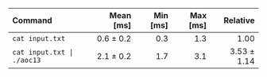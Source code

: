 | Command | Mean [ms] | Min [ms] | Max [ms] | Relative |
|:---|---:|---:|---:|---:|
| `cat input.txt` | 0.6 ± 0.2 | 0.3 | 1.3 | 1.00 |
| `cat input.txt \| ./aoc13` | 2.1 ± 0.2 | 1.7 | 3.1 | 3.53 ± 1.14 |
